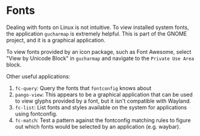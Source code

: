 # Fonts

Dealing with fonts on Linux is not intuitive. To view installed system fonts,
the application `gucharmap` is extremely helpful. This is part of the GNOME
project, and it is a graphical application.

To view fonts provided by an icon package, such as Font Awesome, select "View
by Unicode Block" in `gucharmap` and navigate to the `Private Use Area` block.

Other useful applications:

1. `fc-query`: Query the fonts that `fontconfig` knows about
2. `pango-view`: This appears to be a graphical application that can be used to
   view glyphs provided by a font, but it isn't compatible with Wayland.
3. `fc-list`: List fonts and styles available on the system for applications
   using fontconfig.
4. `fc-match`: Test a pattern against the fontconfig matching rules to figure
   out which fonts would be selected by an application (e.g. waybar).
